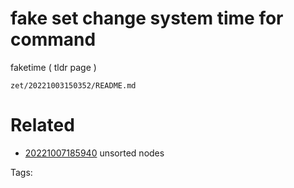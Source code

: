 # fake set change system time for command
faketime ( tldr page )

` zet/20221003150352/README.md `

# Related

- [20221007185940](/zet/20221007185940/README.md) unsorted nodes

Tags:

    
